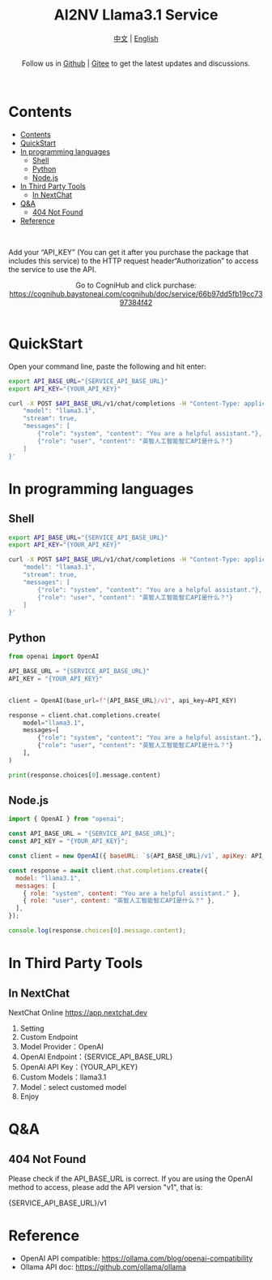 <div align="center">
	<h1>AI2NV Llama3.1 Service</h1>
</div>

<div align="center">
    <a href="readme.zh.md">中文</a>
    <span>|</span>
    <a href="readme.md">English</a>
</div>

<br>

<div align="center">
    <p>Follow us in <a href="https://github.com/jobsimi/awesome-cognihub-llm-free-apis">Github</a> <span>| </span> <a href="https://gitee.com/jobsimi/awesome-cognihub-llm-free-apis">Gitee</a> to get the latest updates and discussions.</p>
</div>

<br>

# Contents

- [Contents](#contents)
- [QuickStart](#quickstart)
- [In programming languages](#in-programming-languages)
  - [Shell](#shell)
  - [Python](#python)
  - [Node.js](#nodejs)
- [In Third Party Tools](#in-third-party-tools)
  - [In NextChat](#in-nextchat)
- [Q\&A](#qa)
  - [404 Not Found](#404-not-found)
- [Reference](#reference)

<br>

Add your “API_KEY” (You can get it after you purchase the package that includes this service) to the HTTP request header“Authorization” to access the service to use the API.

<div align="center">
    Go to CogniHub and click purchase: <a href="https://cognihub.baystoneai.com/cognihub/doc/service/66b97dd5fb19cc7397384f42">https://cognihub.baystoneai.com/cognihub/doc/service/66b97dd5fb19cc7397384f42</a>
</div>

<br>

# QuickStart

Open your command line, paste the following and hit enter:

```sh
export API_BASE_URL="{SERVICE_API_BASE_URL}"
export API_KEY="{YOUR_API_KEY}"

curl -X POST $API_BASE_URL/v1/chat/completions -H "Content-Type: application/json" -H "Authorization: Bearer $API_KEY" -d '{
    "model": "llama3.1",
    "stream": true,
    "messages": [
        {"role": "system", "content": "You are a helpful assistant."},
        {"role": "user", "content": "英智人工智能智汇API是什么？"}
    ]
}'
```

# In programming languages

## Shell

```sh
export API_BASE_URL="{SERVICE_API_BASE_URL}"
export API_KEY="{YOUR_API_KEY}"

curl -X POST $API_BASE_URL/v1/chat/completions -H "Content-Type: application/json" -H "Authorization: Bearer $API_KEY" -d '{
    "model": "llama3.1",
    "stream": true,
    "messages": [
        {"role": "system", "content": "You are a helpful assistant."},
        {"role": "user", "content": "英智人工智能智汇API是什么？"}
    ]
}'
```

## Python

```python
from openai import OpenAI

API_BASE_URL = "{SERVICE_API_BASE_URL}"
API_KEY = "{YOUR_API_KEY}"


client = OpenAI(base_url=f"{API_BASE_URL}/v1", api_key=API_KEY)

response = client.chat.completions.create(
    model="llama3.1",
    messages=[
        {"role": "system", "content": "You are a helpful assistant."},
        {"role": "user", "content": "英智人工智能智汇API是什么？"}
    ],
)

print(response.choices[0].message.content)
```

## Node.js

```js
import { OpenAI } from "openai";

const API_BASE_URL = "{SERVICE_API_BASE_URL}";
const API_KEY = "{YOUR_API_KEY}";

const client = new OpenAI({ baseURL: `${API_BASE_URL}/v1`, apiKey: API_KEY });

const response = await client.chat.completions.create({
  model: "llama3.1",
  messages: [
    { role: "system", content: "You are a helpful assistant." },
    { role: "user", content: "英智人工智能智汇API是什么？" },
  ],
});

console.log(response.choices[0].message.content);
```

# In Third Party Tools

## In NextChat

NextChat Online
https://app.nextchat.dev

1. Setting
2. Custom Endpoint
3. Model Provider：OpenAI
4. OpenAI Endpoint：{SERVICE_API_BASE_URL}
5. OpenAI API Key：{YOUR_API_KEY}
6. Custom Models：llama3.1
7. Model：select customed model
8. Enjoy

# Q&A

## 404 Not Found

Please check if the API_BASE_URL is correct. If you are using the OpenAI method to access, please add the API version "v1", that is:

{SERVICE_API_BASE_URL}/v1

# Reference

- OpenAI API compatible: https://ollama.com/blog/openai-compatibility
- Ollama API doc: https://github.com/ollama/ollama

